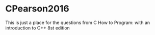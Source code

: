 # CPearson2016
This is just a place for the questions from C How to Program: with an introduction to C++ 8st edition 

